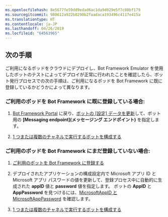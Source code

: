 ```yaml
---
ms.openlocfilehash: 8e5677fe59dd9edad6ac1da9d029e5f7c08bf179
ms.sourcegitcommit: 980612a922b8290b2faadaca193496c4117e415a
ms.translationtype: HT
ms.contentlocale: ja-JP
ms.lasthandoff: 04/26/2019
ms.locfileid: "64563965"
---
```

## <a name="next-steps"></a>次の手順
ご利用になるボッドをクラウドにデプロイし、Bot Framework Emulator を使用したボットのテストによってデプロイが正常に行われたことを確認したら、ボット発行プロセスでの次の手順は、ご利用になるボッドを Bot Framework に既に登録しているかどうかによって異なります。

### <a name="if-you-have-already-registered-your-bot-with-the-bot-framework"></a>ご利用のボッドを Bot Framework に既に登録している場合:

1. <a href="https://dev.botframework.com" target="_blank">Bot Framework Portal</a> に戻り、[ボットの [設定] データを更新](~/bot-service-manage-settings.md)して、ボット用の **[Messaging endpoint]\(メッセージング エンドポイント\)** を指定します。

2. [1 つまたは複数のチャネルで実行するボットを構成する](~/bot-service-manage-channels.md)

### <a name="if-you-have-not-yet-registered-your-bot-with-the-bot-framework"></a>ご利用のボッドを Bot Framework にまだ登録していない場合:

1. [ご利用のボットを Bot Framework に登録する](~/bot-service-quickstart-registration.md)

2. デプロイされたアプリケーションの構成設定内で Microsoft アプリ ID と Microsoft アプリ パスワードの値を更新して、登録プロセス中に自動的に生成された **appID** 値と **password** 値を指定します。 ボットの **AppID** と **AppPassword** を見つけるには、[MicrosoftAppID と MicrosoftAppPassword](~/bot-service-manage-overview.md#microsoftappid-and-microsoftapppassword) を確認します。

3. [1 つまたは複数のチャネルで実行するボットを構成する](~/bot-service-manage-channels.md)